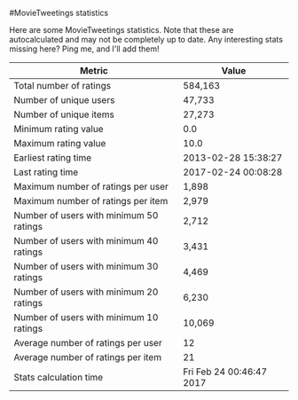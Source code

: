 #MovieTweetings statistics

Here are some MovieTweetings statistics. Note that these are autocalculated and may not be completely up to date. Any interesting stats missing here? Ping me, and I'll add them!

Metric | Value
--- | ---
Total number of ratings                 | 584,163
Number of unique users                  | 47,733
Number of unique items                  | 27,273
Minimum rating value                    | 0.0
Maximum rating value                    | 10.0
Earliest rating time                    | 2013-02-28 15:38:27
Last rating time                        | 2017-02-24 00:08:28
Maximum number of ratings per user      | 1,898
Maximum number of ratings per item      | 2,979
Number of users with minimum 50 ratings | 2,712
Number of users with minimum 40 ratings | 3,431
Number of users with minimum 30 ratings | 4,469
Number of users with minimum 20 ratings | 6,230
Number of users with minimum 10 ratings | 10,069
Average number of ratings per user      | 12
Average number of ratings per item      | 21
Stats calculation time                  | Fri Feb 24 00:46:47 2017

